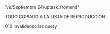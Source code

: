 "/e/Septiembre 24/uptask_frontend"

TODO COPIADO A LA LISTA DE REPRODUCCION

010 invalidando las query
